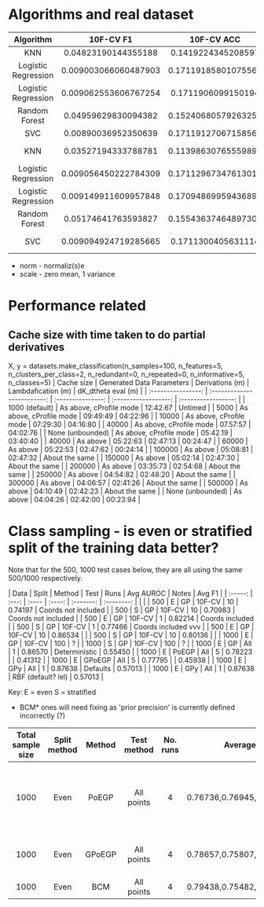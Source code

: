 # Algorithms and real dataset
|      Algorithm      |       10F-CV F1      |      10F-CV ACC     |                 Parameters                |  Whitening  |
|:-------------------:|:--------------------:|:-------------------:|:-----------------------------------------:|:-----------:|
|         KNN         |  0.04823190144355188 |  0.1419224345208597 |                  k_n = 5                  |             |
| Logistic Regression | 0.009003066060487903 | 0.17119185801075565 |                                           |             |
| Logistic Regression | 0.009062553606767254 |  0.1711906099150194 | multi_class='multinomial', solver='lbfgs' |             |
|    Random Forest    |  0.04959629830094382 | 0.15240680579263258 |                                           |             |
|         SVC         |  0.00890036952350639 | 0.17119127067158563 |                    OvA                    |             |
|         KNN         |  0.03527194333788781 | 0.11398630765559899 |                  k_n = 5                  | norm, scale |
| Logistic Regression | 0.009056450222784309 | 0.17112967347613017 |                                           | norm, scale |
| Logistic Regression | 0.009149911609957848 | 0.17094869959436892 | multi_class='multinomial', solver='lbfgs' | norm, scale |
|    Random Forest    |  0.05174641763593827 | 0.15543637464897303 |                                           | norm, scale |
|         SVC         | 0.009094924719285665 |  0.1711300405631114 |                    OvA                    | norm, scale |

* norm - normaliz(s)e
* scale - zero mean, 1 variance

# Performance related

## Cache size with time taken to do partial derivatives
X, y = datasets.make_classification(n_samples=100,
        n_features=5, 
        n_clusters_per_class=2,
        n_redundant=0, 
        n_repeated=0,
        n_informative=5,
        n_classes=5)
| Cache size         | Generated Data Parameters   | Derivations (m)   | Lambdafication (m)   | dK_dtheta eval (m)  |
| :----------------: | :-------------------------: | :---------------: | :------------------: | :-----------------: |
| 1000 (default)     | As above, cProfile mode     | 12:42.67          | Untimed              |
| 5000               | As above, cProfile mode     | 09:49:49          | 04:22:96             |
| 10000              | As above, cProfile mode     | 07:29:30          | 04:16:80             |
| 40000              | As above, cProfile mode     | 07.57:57          | 04:02:76             |
| None (unbounded)   | As above, cProfile mode     | 05:42.19          | 03:40:40             |
| 40000              | As above                    | 05:22:63          | 02:47:13             | 00:24:47            |
| 60000              | As above                    | 05:22:53          | 02:47:62             | 00:24:14            |
| 100000             | As above                    | 05:08:81          | 02:47:32             | About the same      |
| 150000             | As above                    | 05:02:14          | 02:47:30             | About the same      |
| 200000             | As above                    | 03:35:73          | 02:54:68             | About the same      |
| 250000             | As above                    | 04:54:82          | 02:48:20             | About the same      |
| 300000             | As above                    | 04:06:57          | 02:41:26             | About the same      |
| 500000             | As above                    | 04:10:49          | 02:42:23             | About the same      |
| None (unbounded)   | As above                    | 04:04:26          | 02:42:00             | 00:23:94            |

# Class sampling - is even or stratified split of the training data better?
Note that for the 500, 1000 test cases below, they are all using the same 500/1000 respectively.

| Data    | Split | Method | Test   | Runs      | Avg AUROC  | Notes               | Avg F1  |
| :-----: | :---: | :----  | :----: | :-------: | :--------: |                     |         |
| 500     | E     | GP     | 10F-CV | 10        | 0.74197    | Coords not included |
| 500     | S     | GP     | 10F-CV | 10        | 0.70983    | Coords not included |
| 500     | E     | GP     | 10F-CV | 1         | 0.82214    | Coords included     |
| 500     | S     | GP     | 10F-CV | 1         | 0.77466    | Coords included vvv |
| 500     | E     | GP     | 10F-CV | 10        | 0.86534    |                     |
| 500     | S     | GP     | 10F-CV | 10        | 0.80136    |                     |
| 1000    | E     | GP     | 10F-CV | 100       | ?          |
| 1000    | S     | GP     | 10F-CV | 100       | ?          |
| 1000    | E     | GP     | All    | 1         | 0.86570    | Deterministic       | 0.55450 |
| 1000    | E     | PoEGP  | All    | 5         | 0.78223    |                     | 0.41312 |
| 1000    | E     | GPoEGP | All    | 5         | 0.77795    |                     | 0.45938 |
| 1000    | E     | GPy    | All    | 1         | 0.87638    | Defaults            | 0.57013 |
| 1000    | E     | GPy    | All    | 1         | 0.87638    | RBF (default? lel)  | 0.57013 |


Key:
E = even
S = stratified

* BCM* ones will need fixing as 'prior precision' is currently defined incorrectly (?)

| Total sample size   | Split method   | Method   | Test method   | No. runs         | Average AUROC                   | Notes                                          | F1-Score                                |
| :-----------------: | :------------: | :------: | :-----------: | :--------------: | :-------------:                 | ---------------------                          | :--------:                              |
| 1000                | Even           | PoEGP    | All points    | 4                | 0.76736,0.76945,0.77309,0.78124 | Expert size: 200, points in each expert random | 0.64515,0.62176,0.74395,0.47536         |
| 1000                | Even           | GPoEGP   | All points    | 4                | 0.78657,0.75807,0.77583,0.79221 | Expert size: 200, ditto                        | 0.32996,0.25872,0.29148,0.32702         |
| 1000                | Even           | BCM      | All points    | 4                | 0.79438,0.75482,0.77161,0.77020 | ditto                                          | 0.27845,0.27354,0.70730,0.21850,0.36400 |
